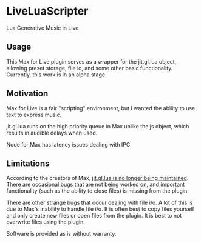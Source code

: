 # LiveLuaScripter
Lua Generative Music in Live

## Usage

This Max for Live plugin serves as a wrapper for the jit.gl.lua object, allowing preset storage, 
file io, and some other basic functionality. Currently, this work is in an alpha stage.

## Motivation

Max for Live is a fair "scripting" environment, but I wanted the ability to use text to express music. 

jit.gl.lua runs on the high priority queue in Max unlike the js object, which results in audible delays when used.

Node for Max has latency issues dealing with IPC. 

## Limitations

According to the creators of Max, [jit.gl.lua is no longer being maintained](https://cycling74.com/forums/ann-jit-gl-lua-beta-1). 
There are occasional bugs that are not being worked on, and important functionality (such as the ability to close files) is missing
from the plugin.

There are other strange bugs that occur dealing with file i/o. A lot of this is due to Max's inability to handle file i/o. It is often 
best to copy files yourself and only create new files or open files from the plugin. It is best to not overwrite files using the plugin. 

Software is provided as is without warranty.
